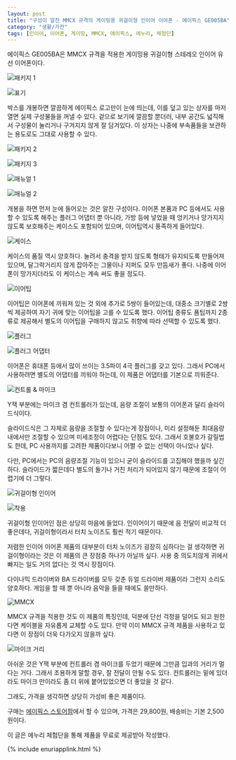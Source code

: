 ```yaml
---
layout: post
title: "구성이 알찬 MMCX 규격의 게이밍용 귀걸이형 인이어 이어폰 - 에이픽스 GE005BA"
category: "생활/가전"
tags: [인이어, 이어폰, 게이밍, MMCX, 에이픽스, 에누리, 체험단]
---
```


에이픽스 GE005BA은
MMCX 규격을 적용한 게이밍용 귀걸이형 스테레오 인이어 유선 이어폰이다.

![패키지 1](https://lh3.googleusercontent.com/NIsvO_jcMkGcRyvedVi06R9fvK9GjC6AddrRnvSBfDVLH7CcnnsdmI3BTOZzLfci2fjxtPe2qYZkYQ=s480)

![표기](https://lh3.googleusercontent.com/rG-vgYuFqsEUwXiWAQBq2HDCdHFGTV89qxSo_koAfgjzoyfvo3yR0XGbwaXYj919vt6hb0EqlnXdAg=s480)

박스를 개봉하면 깔끔하게 에이픽스 로고만이 눈에 띄는데,
이를 덮고 있는 상자를 마저열면 실제 구성물들을 꺼낼 수 있다.
겉으로 보기에 깔끔할 뿐더러,
내부 공간도 넓직해서 구성물이 눌리거나 구겨지지 않게 잘 담겨있다.
이 상자는 나중에 부속품들을 보관하는 용도로도 그대로 사용할 수 있다.

![패키지 2](https://lh3.googleusercontent.com/rBSqeB1mfHIbK5MgHSC6vigvo2mCWM43mwfGE9uWDGZjl5AlrP8PrwiHFR4b3IYZ2Fu0iFPovugLxA=s480)

![패키지 3](https://lh3.googleusercontent.com/wPUdiz1tMSPtGR_Z_NfK8bM4j9N6WfZ8K99qf0Q1nX2zWnp8VYHpktxhFn33qah3vqNWzT1pqnSvGA=s480)

![매뉴얼 1](https://lh3.googleusercontent.com/Inz120jz9SggXkmSeRWs5VBEItKPWI9UhCNruVIJEzMjWLp57fgYHTOZvCgSrv-L4BuLOJG-f8I0LQ=s480)

![매뉴얼 2](https://lh3.googleusercontent.com/nFeAt5b0Myt-rL7pP-6xEVITwpaf-VB-sw-vskW6kEcy1GyPpqyP5-CREy4Ny7OAoHHGMWSvNXNPQw=s480)

개봉을 하면 먼저 눈에 들어오는 것은 알찬 구성이다.
이어폰 본품과 PC 등에서도 사용할 수 있도록 해주는 플러그 어댑터 뿐 아니라,
가방 등에 넣었을 때 엉키거나 망가지지 않도록 보호해주는 케이스도 포함되어 있으며,
이어팁역시 풍족하게 들어있다.

![케이스](https://lh3.googleusercontent.com/HjRX0MOqS1vuGi5HJaftZdMkPCwfNUi6mpsGos_5rWUyOG9o_JOEGsQd8WgWSBXXlY6AFc1MoaGKcQ=s480)

케이스의 품질 역시 양호하다.
눌려서 충격을 받지 않도록 형태가 유지되도록 만들어져 있으며,
달그락거리지 않게 잡아주는 그물이나 지퍼도 모두 만듬새가 좋다.
나중에 이어폰이 망가지더라도 이 케이스는 계속 써도 좋을 정도다.

![이어팁](https://lh3.googleusercontent.com/R1fdQfElir0VXjJhkk2Qsj9h78kfqw4yA0yQaBdTR53HYb3VL8bxkhVg1vJxE_7tarhakaOuvRMMsA=s480)

이어팁은 이어폰에 끼워져 있는 것 외에 추가로 5쌍이 들어있는데,
대중소 크기별로 2쌍씩 제공하여 자기 귀에 맞는 이어팁을 고를 수 있도록 했다.
이어팁 종류도 폼팁까지 2종류로 제공해서
별도의 이어팁을 구매하지 않고도 취향에 따라 선택할 수 있도록 했다.

![플러그](https://lh3.googleusercontent.com/QT8cFk6YFH-ejD3xgIInGmq0kS1r6gfLRzLaz77FGoG1sFHLn-ChruI1LZOmQNBDepSBS23YUkn9EQ=s480)

![플러그 어댑터](https://lh3.googleusercontent.com/4X8Ohilzo21cOOPAQdRoC-eGEpaF60Lf_KUx5de6ELKrO0VY5qWbX31rg1P2_P24FpvVFJE8JFWF4Q=s480)

이어폰은 휴대폰 등에서 많이 쓰이는 3.5파이 4극 플러그를 갖고 있다.
그래서 PC에서 사용하려면 별도의 어댑터를 끼워야 하는데,
이 제품은 어댑터를 기본으로 끼워준다.

![컨트롤 & 마이크](https://lh3.googleusercontent.com/eW0skzJ0KRrbjhe8AfArp7gsEk1gx3OZsAObahoQ7_Vc2NMvoF6RwbwLDUMBjeoztB9Etw2ppCjPRQ=s480)

Y잭 부분에는 마이크 겸 컨트롤러가 있는데,
음량 조절이 보통의 이어폰과 달리 슬라이드식이다.

슬라이드식은 그 자체로 음량을 조절할 수 있다는게 장점이나,
미리 설정해둔 최대음량 내에서만 조절할 수 있으며
미세조정이 어렵다는 단점도 있다.
그래서 호불호가 갈릴법도 한데,
PC 사용까지를 고려한 제품이다보니 어쩔 수 없는 선택이 아니었나 싶다.

다만, PC에서는 PC의 음량조절 기능이 있으니 굳이 슬라이드를 고집해야 했을까 싶긴 하다.
슬라이드가 짧은데다 별도의 돌기나 거친 처리가 되어있지 않기 때문에 조절이 어렵기에 더 그렇다.

![귀걸이형 인이어](https://lh3.googleusercontent.com/BuwTGtT50i8_WnonN8jLiXD34KefH-C7Y5d5_V_NqAggiB9SfAr1KhyJwzcqWQHxEa_r8t3gJr9KBw=s480)

![착용](https://lh3.googleusercontent.com/JdjNP750xmHZzTAy1bDbzA6ZrvG46D-7VTpxBDq8ZwIlHvdh726LB56YvV2NhLsgKLaOAtgoL2qOmw=s480)

귀걸이형 인이어인 점은 상당히 마음에 들었다.
인이어이기 때문에 음 전달이 비교적 더 좋은데다,
귀걸이형이라서 터치 노이즈도 훨씬 적기 때문이다.

저렴한 인이어 이어폰 제품의 대부분이 터치 노이즈가 굉장히 심하다는 걸 생각하면
귀걸이형이라는 것은 이 제품의 큰 장점중 하나가 아닐까 싶다.
사용 중 의도치않게 귀에서 빠지는 일도 거의 없다는 것 역시 장점이다.

다이나믹 드라이버와 BA 드라이버를 모두 갖춘 듀얼 드라이버 제품이라 그런지 소리도 양호하다.
게임을 할 때 뿐 아니라 음악을 들을 때에도 쓸만하다.

![MMCX](https://lh3.googleusercontent.com/MObX6ZPdAYu_CtngHf3IVVejyOetiTXbY2Hdw6JTAJTyEtsSutq7oFkERLcsMDeNXlpF2vt898chTg=s480)

MMCX 규격을 적용한 것도 이 제품의 특징인데,
덕분에 단선 걱정을 덜어도 되고
원한다면 케이블을 자유롭게 교체할 수도 있다.
만약 이미 MMCX 규격 제품을 사용하고 있다면 이 장점이 더욱 다가오지 않을까 싶다.

![마이크 거리](https://lh3.googleusercontent.com/2eSLWcfmjT8bTLP0am4tOtvOZY6sEkR5Ry5ma2J4WgQyp4QVdDlym1fJSAgQqOeD7HJxWfK4LqSG_Q=s480)

아쉬운 것은 Y잭 부분에 컨트롤러 겸 마이크를 두었기 때문에
그만큼 입과의 거리가 멀다는 거다.
그래서 조용하게 말할 경우, 잘 전달이 안될 수도 있다.
컨트롤러는 밑에 있더라도 마이크 만이라도 좀 더 위에 붙어있었으면 더 좋았을 것 같다.

그래도, 가격을 생각하면 상당히 가성비 좋은 제품이다.

구매는 [에이픽스 스토어팜](https://smartstore.naver.com/gamingearphone/products/4821570824)에서 할 수 있으며,
가격은 29,800원,
배송비는 기본 2,500원이다.



<div class="im im-info">
이 글은 에누리 체험단을 통해 제품을 무료로 제공받아 작성했다.
</div>

{% include enuriapplink.html %}
